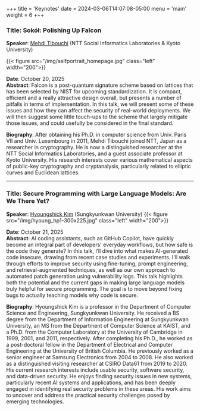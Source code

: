 +++
title = 'Keynotes'
date = 2024-03-06T14:07:08-05:00
menu = 'main'
weight = 6
+++

### Title: Sokół: Polishing Up Falcon

**Speaker**: [Mehdi Tibouchi](https://www.normalesup.org/~tibouchi/) (NTT Social Informatics Laboratories & Kyoto University)

{{< figure src="/img/selfportrait_homepage.jpg" class="left" width="200">}}

**Date**: October 20, 2025 \
**Abstract**: Falcon is a post-quantum signature scheme based on lattices that has been selected by NIST for upcoming standardization. It is compact, efficient and a really attractive design overall, but presents a number of pitfalls in terms of implementation. In this talk, we will present some of these issues and how they can affect the security of real-world deployments. We will then suggest some little touch-ups to the scheme that largely mitigate those issues, and could usefully be considered in the final standard.

**Biography**: After obtaining his Ph.D. in computer science from Univ. Paris VII and Univ. Luxembourg in 2011, Mehdi Tibouchi joined NTT, Japan as a researcher in cryptography. He is now a distinguished researcher at the NTT Social Informatics Laboratories, and a guest associate professor at Kyoto University. His research interests cover various mathematical aspects of public-key cryptography and cryptanalysis, particularly related to elliptic curves and Euclidean lattices.

---

### Title: Secure Programming with Large Language Models: Are We There Yet?

**Speaker**: [Hyoungshick Kim](https://seclab.skku.edu/people/hyoungshick-kim/) (Sungkyunkwan University)
{{< figure src="/img/hyoung_hp1-300x225.jpg" class="left" width="200">}}

**Date**: October 21, 2025 \
**Abstract**: AI coding assistants, such as GitHub Copilot, have quickly become an integral part of developers' everyday workflows, but how safe is the code they generate? In this talk, I’ll dive into what makes AI-generated code insecure, drawing from recent case studies and experiments. I'll walk through efforts to improve security using fine-tuning, prompt engineering, and retrieval-augmented techniques, as well as our own approach to automated patch generation using vulnerability logs. This talk highlights both the potential and the current gaps in making large language models truly helpful for secure programming. The goal is to move beyond fixing bugs to actually teaching models why code is secure.

**Biography**: Hyoungshick Kim is a professor in the Department of Computer Science and Engineering, Sungkyunkwan University. He received a BS degree from
the Department of Information Engineering at Sungkyunkwan University, an MS from the Department of Computer Science at KAIST, and a Ph.D. from the Computer Laboratory at the University of Cambridge in 1999, 2001, and 2011, respectively. After completing his Ph.D., he worked as a post-doctoral fellow in the Department of Electrical and Computer Engineering at the University of British Columbia. He previously worked as a senior engineer at Samsung Electronics from 2004 to 2008. He also worked as a distinguished visiting researcher at CSIRO Data61 from 2019 to 2020. His current research interests include usable security, software security, and data-driven security. He enjoys finding security issues in new systems, particularly recent AI systems
and applications, and has been deeply engaged in identifying real security problems in these areas. His work aims to uncover and address the practical security challenges posed by emerging technologies.
